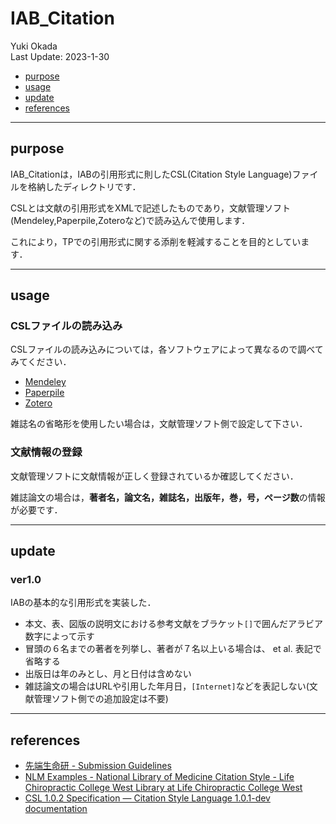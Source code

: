 # IAB_Citation
Yuki Okada  
Last Update: 2023-1-30
- [purpose](#purpose)
- [usage](#usage)
- [update](#update)
- [references](#references)

----------

## purpose
IAB_Citationは，IABの引用形式に則したCSL(Citation Style Language)ファイルを格納したディレクトリです．

CSLとは文献の引用形式をXMLで記述したものであり，文献管理ソフト(Mendeley,Paperpile,Zoteroなど)で読み込んで使用します．

これにより，TPでの引用形式に関する添削を軽減することを目的としています．

----------

## usage
### CSLファイルの読み込み
CSLファイルの読み込みについては，各ソフトウェアによって異なるので調べてみてください．

- [Mendeley](https://www.umi-mori.jp/article/science/mendeley_tutorial)
- [Paperpile](https://paperpile.com/h/guide-google-docs/)
- [Zotero](https://www.zotero.org/support/preferences/cite)

雑誌名の省略形を使用したい場合は，文献管理ソフト側で設定して下さい．

### 文献情報の登録
文献管理ソフトに文献情報が正しく登録されているか確認してください．

雑誌論文の場合は，**著者名，論文名，雑誌名，出版年，巻，号，ページ数**の情報が必要です．

----------

## update
### ver1.0

IABの基本的な引用形式を実装した．

- 本文、表、図版の説明文における参考文献をブラケット`[]`で囲んだアラビア数字によって示す
- 冒頭の６名までの著者を列挙し、著者が７名以上いる場合は、 et al. 表記で省略する
- 出版日は年のみとし、月と日付は含めない
- 雑誌論文の場合はURLや引用した年月日，`[Internet]`などを表記しない(文献管理ソフト側での追加設定は不要)


----------

## references
- [先端生命研 - Submission Guidelines](https://sites.google.com/keio.jp/sfc-bio/guide/term-papar/submission-guidelines)
- [NLM Examples - National Library of Medicine Citation Style - Life Chiropractic College West Library at Life Chiropractic College West](https://libguides.lifewest.edu/citation-format/NLM-examples)
- [CSL 1.0.2 Specification — Citation Style Language 1.0.1-dev documentation](https://docs.citationstyles.org/en/stable/specification.html#namespacing)
